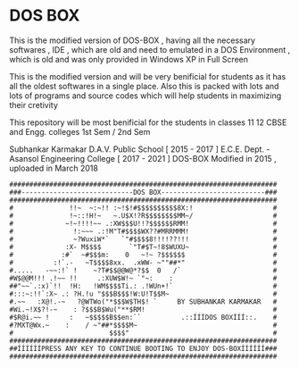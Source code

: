 # DOS BOX
This is the modified version of DOS-BOX , having all the necessary softwares , IDE , which are old and need to emulated in a DOS
Environment , which is old and was only provided in Windows XP in Full Screen

This is the modified version and will be very benificial for students as it has all the oldest softwares in a single place.
Also this is packed with lots and lots of programs and source codes which will help students in maximizing their cretivity 

This repository will be most benificial for the students in classes 11 12 CBSE and Engg. colleges 1st Sem / 2nd Sem 

Subhankar Karmakar
D.A.V. Public School [ 2015 - 2017 ]
E.C.E. Dept. - Asansol Engineering College [ 2017 - 2021 ]
DOS-BOX Modified in 2015 , uploaded in March 2018

    ###################################################################
    ###----------------------------DOS BOX--------------------------###
    ###################################################################
    #              !!~  ~:~!! :~!$!#$$$$$$$$$$8X:!                    #
    #              !~::!H!~   ~.U$X!?R$$$$$$$$MM~/                    #
    #             ~!~!!!!~~ .:XW$$$U!!?$$$$$$RMM!                     #
    #               !:~~~ .:!M"T#$$$$WX??#MRRMMM!                     #
    #               ~?WuxiW*`   `"#$$$$8!!!!??!!!                     #
    #             :X- M$$$$       `"T#$T~!8$WUXU~                     #
    #            :#`  ~#$$$m:    0   ~!~ ?$$$$$$                      #
    #          :!`.-   ~T$$$$8xx.  .xWW- ~""##*"                      #
    #.....   -~~:!` !    ~?T#$$@@W@*?$$  0   /`                       #
    #W$@@M!!! .!~~ !!     .:XUW$W!~ `"~:    :                         #
    ##"~~`.:x)`!!  !H:   !WM$$$$Ti.: .!WUn+!`                         #
    #:::~:!!`:X~ .: ?H.!u "$$$B$$$!W:U!T$$M~                          #
    #.~~   :X@!.-~   ?@WTWo("*$$$W$TH$! `     BY SUBHANKAR KARMAKAR   #
    #Wi.~!X$?!-~    : ?$$$B$Wu("**$RM!                                #
    #$R@i.~~ !     :   ~$$$$$B$$en:``          .::ÍÍÍDOS BOXÍÍÍ::.    #
    #?MXT@Wx.~    :    / ~"##*$$$$M~                                  #
    #                        $$$$"                                    #
    ###################################################################
    ##ÍÍÍÍÍÍPRESS ANY KEY TO CONTINUE BOOTING TO ENJOY DOS-BOXÍÍÍÍÍÍ###
    ###################################################################
